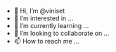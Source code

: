 - 👋 Hi, I’m @viniset
- 👀 I’m interested in ...
- 🌱 I’m currently learning ...
- 💞️ I’m looking to collaborate on ...
- 📫 How to reach me ...

<!---
viniset/viniset is a ✨ special ✨ repository because its `README.md` (this file) appears on your GitHub profile.
You can click the Preview link to take a look at your changes.
--->
